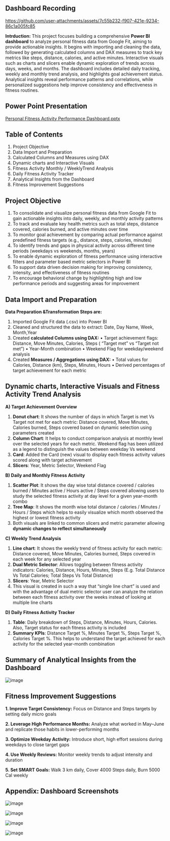 ## Dashboard Recording

https://github.com/user-attachments/assets/7c55b232-f907-421e-9234-86c1a005fc85

**Intrduction:** This project focuses building a comprehensive **Power BI dashboard** to analyze personal fitness data from Google Fit, aiming to provide actionable insights. It begins with importing and cleaning the data, followed by generating calculated columns and DAX measures to track key metrics like steps, distance, calories, and active minutes. Interactive visuals such as charts and slicers enable dynamic exploration of trends across days, weeks, and months. The dashboard includes detailed daily tracking, weekly and monthly trend analysis, and highlights goal achievement status. Analytical insights reveal performance patterns and correlations, while personalized suggestions help improve consistency and effectiveness in fitness routines.

## Power Point Presentation

[Personal Fitness Activity Performance Dashboard.pptx](https://github.com/user-attachments/files/20540112/Personal.Fitness.Activity.Performance.Dashboard.pptx)


## Table of Contents

1. Project Objective
2. Data Import and Preparation
3. Calculated Columns and Measures using DAX
4. Dynamic charts and Interactive Visuals
5. Fitness Activity Monthly / WeeklyTrend Analysis
6. Daily Fitness Activity Tracker
7. Analytical Insights from the Dashboard
8. Fitness Improvement Suggestions


## Project Objective

1. To consolidate and visualize personal fitness data from Google Fit to gain actionable insights into daily, weekly, and monthly activity patterns
2. To track and evaluate key health metrics such as total steps, distance covered, calories burned, and active minutes over time
3. To monitor goal achievement by comparing actual performance against predefined fitness targets (e.g., distance, steps, calories, minutes)
4. To identify trends and gaps in physical activity across different time periods (weekdays vs weekends, months, years)
5. To enable dynamic exploration of fitness performance using interactive filters and parameter based metric selectors in Power BI
6. To support data driven decision making for improving consistency, intensity, and effectiveness of fitness routines
7. To encourage behavioral change by highlighting high and low performance periods and suggesting areas for improvement


## Data Import and Preparation

**Data Preparation &Transformation Steps are:**

1. Imported Google Fit data (.csv) into Power BI
2. Cleaned and structured the data to extract: Date, Day Name, Week, Month,Year
3. Created **calculated Columns using DAX:**
   •  Target achievement flags: Distance, Move Minutes, Calories, Steps ( “Target met” vs “Target not met”)
   •  Year-Month combination
   •  Weekend Flag for weekday/weekend analysis
4. Created **Measures / Aggregations using DAX:**
   •  Total values for Calories, Distance (km), Steps, Minutes, Hours
   •  Derived percentages of target achievement for each metric


## Dynamic charts, Interactive Visuals and Fitness Activity Trend Analysis

**A) Target Achievement Overview**

1. **Donut chart**: It shows the number of days in which Target is met Vs Target not met for each metric: Distance covered, Move Minutes, Calories burned, Steps covered based on dynamic selection using parameters created
2. **Column Chart**: It helps to conduct comparison analysis at monthly level over the selected years for each metric. Weekend flag has been utilized as a legend to distinguish the values between weekday Vs weekend
3. **Card**: Added the Card (new) visual to display each fitness activity values scored along with target achievement
4. **Slicers**: Year, Metric Selector, Weekend Flag

**B) Daily and Monthly Fitness Activity**

1. **Scatter Plot**: It shows the day wise total distance covered / calories burned / Minutes active / Hours active / Steps covered allowing users to study the selected fitness activity at day level for a given year-month combo
2. **Tree Map**: It shows the month wise total distance / calories / Minutes / Hours / Steps which helps to easily visualize which month observed the highest or lowest fitness activity
3. Both visuals are linked to common slicers and metric parameter allowing **dynamic changes to reflect simultaneously**

**C) Weekly Trend Analysis**

1. **Line chart**: It shows the weekly trend of fitness activity for each metric: Distance covered, Move Minutes, Calories burned, Steps covered in each week for any selected year
2. **Dual Metric Selector**: Allows toggling between fitness activity indicators: Calories, Distance, Hours, Minutes, Steps (E.g. Total Distance Vs Total Calories; Total Steps Vs Total Distance)
3. **Slicers**: Year, Metric Selector
4. This visual is created in such a way that “single line chart” is used and with the advantage of dual metric selector user can analyze the relation between each fitness activity over the weeks instead of looking at multiple line charts

**D) Daily Fitness Activity Tracker**

1. **Table**: Daily breakdown of Steps, Distance, Minutes, Hours, Calories. Also, Target status for each fitness activity is included
2. **Summary KPIs**: Distance Target %, Minutes Target %, Steps Target %, Calories Target %. This helps to understand the target achieved for each activity for the selected year-month combination


## Summary of Analytical Insights from the Dashboard

![image](https://github.com/user-attachments/assets/d8465727-33bd-4ab1-a00d-e41efff64741)


## Fitness Improvement Suggestions

  **1. Improve Target Consistency:** Focus on Distance and Steps targets by setting daily micro goals
  
  **2. Leverage High Performance Months:** Analyze what worked in May–June and replicate those habits in lower-performing months
  
  **3. Optimize Weekday Activity:** Introduce short, high effort sessions during weekdays to close target gaps
  
  **4. Use Weekly Reviews:** Monitor weekly trends to adjust intensity and duration

  **5. Set SMART Goals:** Walk 3 km daily, Cover 4000 Steps daily, Burn 5000 Cal weekly


## Appendix: Dashboard Screenshots

  ![image](https://github.com/user-attachments/assets/9392fdd6-14c8-4e58-a33b-65615e7c9d00)

![image](https://github.com/user-attachments/assets/20ea86d5-74db-461c-bb5e-b759460dc584)

![image](https://github.com/user-attachments/assets/001b91ce-7cb1-4846-ae81-a80b482b6856)

![image](https://github.com/user-attachments/assets/f5f4a903-96b3-4dd6-9a70-9f61c7477471)
  
